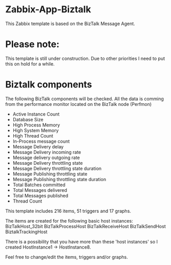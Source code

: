 # Zabbix-App-Biztalk
This Zabbix template is based on the BizTalk Message Agent.

# Please note:
This template is still under construction. Due to other priorities I need to put this on hold for a while.

# Biztalk components
The following BizTalk components will be checked. All the data is comming from the performance monitor located on the BizTalk node (Perfmon)
- Active Instance Count
- Database Size
- High Process Memory
- High System Memory
- High Thread Count
- In-Process message count
- Message Delivery delay
- Message Delivery incoming rate
- Message delivery outgoing rate
- Message Delivery throttling state
- Message Delivery throttling state duration
- Message Publishing throttling state
- Message Publishing throttling state duration
- Total Batches committed
- Total Messages delivered
- Total Messages published
- Thread Count

This template includes 216 items, 51 triggers and 17 graphs. 

The items are created for the following basic host instances:
BizTalkHost_32bit
BizTalkProcessHost
BizTalkReceiveHost
BizTalkSendHost
BiztalkTrackingHost

There is a possibility that you have more than these 'host instances' so I created HostInstance1 -> HostInstance8.

Feel free to change/edit the items, triggers and/or graphs.